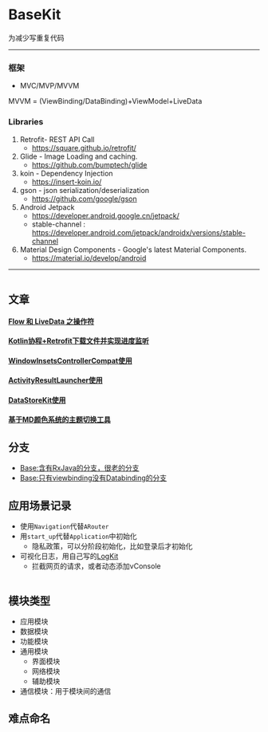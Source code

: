 # BaseKit

为减少写重复代码

-----------------
### 框架
- MVC/MVP/MVVM

MVVM = (ViewBinding/DataBinding)+ViewModel+LiveData 

### Libraries

1. Retrofit- REST API Call
   - https://square.github.io/retrofit/
2. Glide - Image Loading and caching.
   - https://github.com/bumptech/glide
3. koin - Dependency Injection
   - https://insert-koin.io/
4. gson - json serialization/deserialization
   - https://github.com/google/gson
5. Android Jetpack 
   - https://developer.android.google.cn/jetpack/
   - stable-channel : https://developer.android.com/jetpack/androidx/versions/stable-channel
6. Material Design Components - Google's latest Material Components.
   - https://material.io/develop/android

---------------------
```
```
## 文章
#### [Flow 和 LiveData 之操作符](https://blog.csdn.net/StjunF/article/details/120872772)
#### [Kotlin协程+Retrofit下载文件并实现进度监听](https://blog.csdn.net/StjunF/article/details/120909119)
#### [WindowInsetsControllerCompat使用](https://blog.csdn.net/StjunF/article/details/121840122)
#### [ActivityResultLauncher使用](https://github.com/SheTieJun/BaseKit/wiki/ActivityResultLauncher%E4%BD%BF%E7%94%A8)
#### [DataStoreKit使用](https://github.com/SheTieJun/BaseKit/wiki/DataStoreKit%E4%BD%BF%E7%94%A8%E8%AF%B4%E6%98%8E)
#### [基于MD颜色系统的主题切换工具](https://github.com/SheTieJun/BaseKit/wiki/%E4%B8%BB%E9%A2%98%E5%88%87%E6%8D%A2%E5%B7%A5%E5%85%B7%E7%B1%BB-MDThemeKit)

## 分支
- [Base:含有RxJava的分支，很老的分支](https://github.com/SheTieJun/BaseKit/tree/base_rx)
- [Base:只有viewbinding没有Databinding的分支](https://github.com/SheTieJun/BaseKit/tree/feat_viewbinding)

## 应用场景记录
- 使用`Navigation`代替`ARouter`
- 用`start_up`代替`Application`中初始化
  - 隐私政策，可以分阶段初始化，比如登录后才初始化
- 可视化日志，用自己写的[LogKit](https://github.com/SheTieJun/LogKit)
  - 拦截网页的请求，或者动态添加vConsole

```
```
## 模块类型
- 应用模块
- 数据模块
- 功能模块
- 通用模块
  - 界面模块
  - 网络模块
  - 辅助模块
- 通信模块：用于模块间的通信

## 难点命名